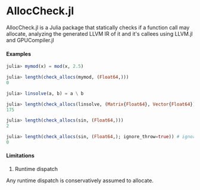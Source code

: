 # AllocCheck.jl

<!-- [![Build Status](https://github.com/gbaraldi/AllocCheck.jl/actions/workflows/CI.yml/badge.svg?branch=main)](https://github.com/gbaraldi/AllocCheck.jl/actions/workflows/CI.yml?query=branch%3Amain) -->

AllocCheck.jl is a Julia package that statically checks if a function call may allocate, analyzing the generated LLVM IR of it and it's callees using LLVM.jl and GPUCompiler.jl

#### Examples

```julia
julia> mymod(x) = mod(x, 2.5)

julia> length(check_allocs(mymod, (Float64,)))
0

julia> linsolve(a, b) = a \ b

julia> length(check_allocs(linsolve, (Matrix{Float64}, Vector{Float64})))
175

julia> length(check_allocs(sin, (Float64,)))
2

julia> length(check_allocs(sin, (Float64,); ignore_throw=true)) # ignore allocations that only happen when throwing errors
0
```

#### Limitations

 1. Runtime dispatch

   Any runtime dispatch is conservatively assumed to allocate.
